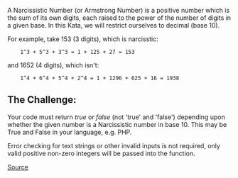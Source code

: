 A Narcissistic Number (or Armstrong Number) is a positive number which is the sum of its own digits, each raised to the power of the number of digits in a given base. In this Kata, we will restrict ourselves to decimal (base 10).

For example, take 153 (3 digits), which is narcisstic:
````
    1^3 + 5^3 + 3^3 = 1 + 125 + 27 = 153
````
and 1652 (4 digits), which isn't:
````
    1^4 + 6^4 + 5^4 + 2^4 = 1 + 1296 + 625 + 16 = 1938
````

## The Challenge:
Your code must return *true* or *false* (not 'true' and 'false') depending upon whether the given number is a Narcissistic number in base 10. This may be True and False in your language, e.g. PHP.

Error checking for text strings or other invalid inputs is not required, only valid positive non-zero integers will be passed into the function.

[Source](https://www.codewars.com/kata/5287e858c6b5a9678200083c)
